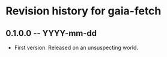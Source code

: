 # Revision history for gaia-fetch

## 0.1.0.0 -- YYYY-mm-dd

* First version. Released on an unsuspecting world.
